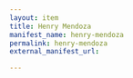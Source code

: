 ```yaml
---
layout: item
title: Henry Mendoza
manifest_name: henry-mendoza
permalink: henry-mendoza
external_manifest_url: 

---
```

<!-- Add an essay or interpretive material below this line,
using HTML or markdown.  Do not modify this file above this line -->
